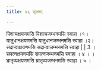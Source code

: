 ```yaml
---
title: ४६ सूक्तम्

---
```

पिशाचक्षयणमसि पिशाचजम्भनमसि स्वाहा ।१।  
यातुधानक्षयणमसि यातुधानजम्भनमसि स्वाहा ।२।  
सदान्वाक्षयणमसि सदान्वाजम्भनमसि स्वाहा | | 3 ।  
सपत्नक्षयणमसि सपत्नजम्भनमसि स्वाहा । ४ । ।  
भ्रातृव्यक्षयणमसि भ्रातृव्यजम्भनमसि स्वाहा । ५ ।  